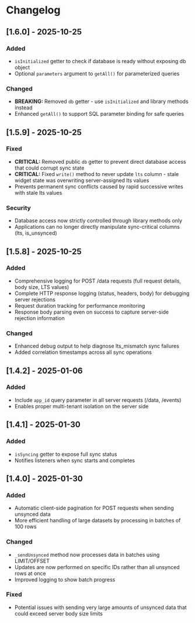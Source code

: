 # Changelog

## [1.6.0] - 2025-10-25

### Added
- `isInitialized` getter to check if database is ready without exposing db object
- Optional `parameters` argument to `getAll()` for parameterized queries

### Changed
- **BREAKING:** Removed `db` getter - use `isInitialized` and library methods instead
- Enhanced `getAll()` to support SQL parameter binding for safe queries

## [1.5.9] - 2025-10-25

### Fixed
- **CRITICAL:** Removed public `db` getter to prevent direct database access that could corrupt sync state
- **CRITICAL:** Fixed `write()` method to never update `lts` column - stale widget state was overwriting server-assigned lts values
- Prevents permanent sync conflicts caused by rapid successive writes with stale lts values

### Security
- Database access now strictly controlled through library methods only
- Applications can no longer directly manipulate sync-critical columns (lts, is_unsynced)

## [1.5.8] - 2025-10-25

### Added
- Comprehensive logging for POST /data requests (full request details, body size, LTS values)
- Complete HTTP response logging (status, headers, body) for debugging server rejections
- Request duration tracking for performance monitoring
- Response body parsing even on success to capture server-side rejection information

### Changed
- Enhanced debug output to help diagnose lts_mismatch sync failures
- Added correlation timestamps across all sync operations

## [1.4.2] - 2025-01-06

### Added
- Include `app_id` query parameter in all server requests (/data, /events)
- Enables proper multi-tenant isolation on the server side

## [1.4.1] - 2025-01-30

### Added
- `isSyncing` getter to expose full sync status
- Notifies listeners when sync starts and completes

## [1.4.0] - 2025-01-30

### Added
- Automatic client-side pagination for POST requests when sending unsynced data
- More efficient handling of large datasets by processing in batches of 100 rows

### Changed
- `_sendUnsynced` method now processes data in batches using LIMIT/OFFSET
- Updates are now performed on specific IDs rather than all unsynced rows at once
- Improved logging to show batch progress

### Fixed
- Potential issues with sending very large amounts of unsynced data that could exceed server body size limits
